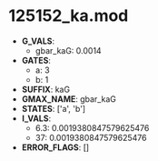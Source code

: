 # 125152_ka.mod

- **G_VALS**:
  - gbar_kaG: 0.0014
- **GATES**:
  - a: 3
  - b: 1
- **SUFFIX**: kaG
- **GMAX_NAME**: gbar_kaG
- **STATES**: ['a', 'b']
- **I_VALS**:
  - 6.3: 0.0019380847579625476
  - 37: 0.0019380847579625476
- **ERROR_FLAGS**: []

